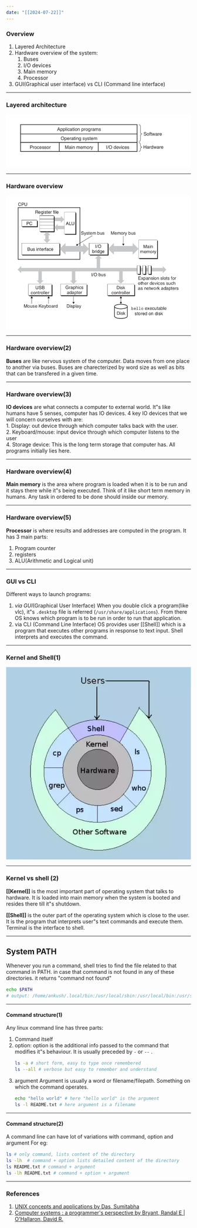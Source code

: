 ```yaml
---
date: "[[2024-07-22]]"
---
```


### Overview
1. Layered Architecture
2. Hardware overview of the system:  
	1. Buses  
	2. I/O devices  
	3. Main memory  
	4. Processor
4. GUI(Graphical user interface) vs CLI (Command line interface)

---
### Layered architecture

![Image](images/layered_architecture.png) 

---
### Hardware overview

![Layered architecture](images/hardware_organization.png)

---
### Hardware overview(2)

**Buses** are like nervous system of the computer. Data moves from one place to another via buses. Buses are charecterized by word size as well as bits that can be transfered in a given time.

---
### Hardware overview(3)

**IO devices** are what connects a computer to external world. It"s like humans have 5 senses, computer has IO devices. 4 key IO devices that we will concern ourselves with are:   
	1. Display: out device through which computer talks back with the user.  
	2. Keyboard/mouse: input device through which computer listens to the user  
	4. Storage device: This is the long term storage that computer has. All programs initially lies here.   

---

### Hardware overview(4)
**Main memory** is the area where program is loaded when it is to be run and it stays there while it"s being executed. Think of it like short term memory in humans. Any task in ordered to be done should inside our memory.

---
### Hardware overview(5)
**Processor** is where results and addresses are computed in the program. It has 3 main parts:  
1. Program counter  
2. registers   
3. ALU(Arithmetic and Logical unit)   

---
### GUI vs CLI
Different ways to launch programs:
1. *via GUI*(Graphical User Interface)
	When you double click a program(like vlc), it"s `.desktop` file is referred (`/usr/share/applications`). From there OS knows which program is to be run in order to run that application.
2. via CLI (Command Line Interface) 
	OS provides user [[Shell]] which is a program that executes other programs in response to text input. Shell interprets and executes the command.
---

### Kernel and Shell(1)

![Kernel shell](images/kernel_shell_hardware.png)

---
### Kernel vs shell (2)
**[[Kernel]]** 
is the most important part of operating system that talks to hardware. It is loaded into main memory when the system is booted and resides there till it"s shutdown. 

**[[Shell]]** is the outer part of the operating system which is close to the user. It is the program that  interprets user"s text commands and execute them. Terminal is the interface to shell.

---
## System PATH
Whenever you run a command, shell tries to find the file related to that command in PATH. in case that command is not found in any of these directories. it returns "command not found"
```bash
echo $PATH
# output: /home/ankush/.local/bin:/usr/local/sbin:/usr/local/bin:/usr/sbin:/usr/bin:/sbin:/bin:/usr/games:/usr/local/games:/snap/bin:/snap/bin:/home/ankush/workplace/myscripts 
```

---

#### Command structure(1)

Any linux command line has three parts:
1. Command itself
2. option:
	option is the additional info passed to the command that modifies it"s behaviour. It is usually preceded by `-` or `--` . 
	```bash
	ls -a # short form, easy to type once remembered
	ls --all # verbose but easy to remember and understand
	```
3. argument 
	 Argument is usually a word or filename/filepath. Something on which the command operates.
	```bash
	echo "hello world" # here "hello world" is the argument
	ls -l README.txt # here argument is a filename
	```

---
#### Command structure(2)
A command  line can have lot of variations with command, option and argument
For eg:
```bash
ls # only command, lists content of the directory
ls -lh  # command + option lists detailed content of the directory 
ls README.txt # command + argument 
ls -lh README.txt # command + option + argument
```

---
### References
1. [UNIX concepts and applications by Das, Sumitabha](https://opac.daiict.ac.in/cgi-bin/koha/opac-detail.pl?biblionumber=10722&query_desc=kw%2Cwrdl%3A%20Sumitabha%20Das)
2. [Computer systems : a programmer's perspective by Bryant, Randal E | O'Hallaron, David R.](https://opac.daiict.ac.in/cgi-bin/koha/opac-detail.pl?biblionumber=24990&query_desc=kw%2Cwrdl%3A%20Computer%20systems%20Programmers%20Perspective)
